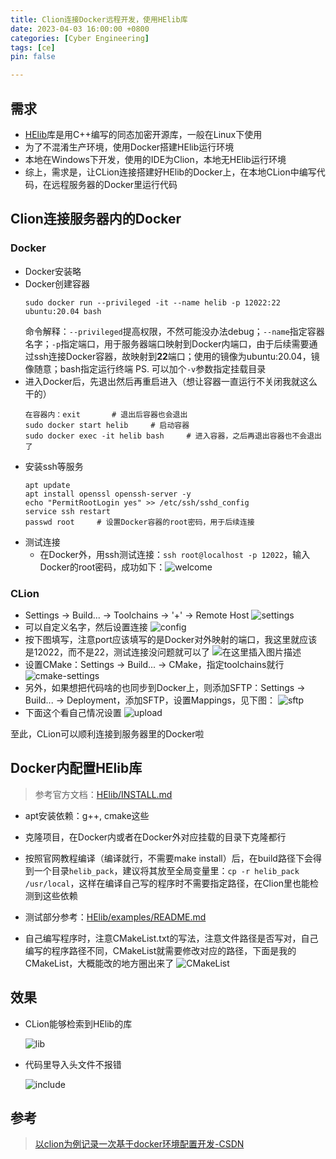 ```yaml
---
title: Clion连接Docker远程开发，使用HElib库
date: 2023-04-03 16:00:00 +0800
categories: [Cyber Engineering]
tags: [ce]
pin: false

---
```


## 需求
- [HElib](https://github.com/homenc/HElib)库是用C++编写的同态加密开源库，一般在Linux下使用
- 为了不混淆生产环境，使用Docker搭建HElib运行环境
- 本地在Windows下开发，使用的IDE为Clion，本地无HElib运行环境
- 综上，需求是，让CLion连接搭建好HElib的Docker上，在本地CLion中编写代码，在远程服务器的Docker里运行代码

## Clion连接服务器内的Docker
### Docker
- Docker安装略
- Docker创建容器
	```
	sudo docker run --privileged -it --name helib -p 12022:22 ubuntu:20.04 bash
	```
	命令解释：`--privileged`提高权限，不然可能没办法debug；`--name`指定容器名字；`-p`指定端口，用于服务器端口映射到Docker内端口，由于后续需要通过ssh连接Docker容器，故映射到**22**端口；使用的镜像为ubuntu:20.04，镜像随意；bash指定运行终端
	PS. 可以加个`-v`参数指定挂载目录
- 进入Docker后，先退出然后再重启进入（想让容器一直运行不关闭我就这么干的）
	```
	在容器内：exit		# 退出后容器也会退出
	sudo docker start helib		# 启动容器
	sudo docker exec -it helib bash		# 进入容器，之后再退出容器也不会退出了
	```
- 安装ssh等服务
	```
	apt update
	apt install openssl openssh-server -y
	echo "PermitRootLogin yes" >> /etc/ssh/sshd_config
	service ssh restart
	passwd root		# 设置Docker容器的root密码，用于后续连接
	```
- 测试连接
	- 在Docker外，用ssh测试连接：`ssh root@localhost -p 12022`，输入Docker的root密码，成功如下：![welcome](/assets/img/f7b4d81a3d22432b8bcb8662ef8aecea.png)
### CLion
- Settings -> Build... -> Toolchains -> '+' -> Remote Host
![settings](/assets/img/165066cf44de4621836de6525e2f106e.png)
- 可以自定义名字，然后设置连接
![config](/assets/img/7f1c778c2502492fb30ec445d8c310c1.png)
- 按下图填写，注意port应该填写的是Docker对外映射的端口，我这里就应该是12022，而不是22，测试连接没问题就可以了
![在这里插入图片描述](/assets/img/6bc130135b2b452ba2fa3fd1b23cd6cc.png)
- 设置CMake：Settings -> Build... -> CMake，指定toolchains就行
![cmake-settings](/assets/img/f6a0655272d7428195783316d781e3bb.png)
- 另外，如果想把代码啥的也同步到Docker上，则添加SFTP：Settings -> Build... -> Deployment，添加SFTP，设置Mappings，见下图：
![sftp](/assets/img/21b2dfac7ffe465ea945082dbbbc8d3a.png)
- 下面这个看自己情况设置
![upload](/assets/img/f4ec534460254a08b08ab16047b5f6df.png)

至此，CLion可以顺利连接到服务器里的Docker啦

## Docker内配置HElib库
> 参考官方文档：[HElib/INSTALL.md](https://github.com/homenc/HElib/blob/master/INSTALL.md)
- apt安装依赖：g++, cmake这些
- 克隆项目，在Docker内或者在Docker外对应挂载的目录下克隆都行
- 按照官网教程编译（编译就行，不需要make install）后，在build路径下会得到一个目录`helib_pack`，建议将其放至全局变量里：`cp -r helib_pack /usr/local`，这样在编译自己写的程序时不需要指定路径，在Clion里也能检测到这些依赖
- 测试部分参考：[HElib/examples/README.md](https://github.com/homenc/HElib/blob/master/examples/README.md)

- 自己编写程序时，注意CMakeList.txt的写法，注意文件路径是否写对，自己编写的程序路径不同，CMakeList就需要修改对应的路径，下面是我的CMakeList，大概能改的地方圈出来了
![CMakeList](assets/img/144c6834fa6c46449f0f51cd74465eec.png)
## 效果
- CLion能够检索到HElib的库

	![lib](/assets/img/1f9f046e0a434844a1752abc2625f9a2.png)
- 代码里导入头文件不报错

	![include](/assets/img/2d8b64ec6d7b4a58b5d42aa656b39311.png)


## 参考
> [以clion为例记录一次基于docker环境配置开发-CSDN](https://blog.csdn.net/xiaomu_347/article/details/126762754)